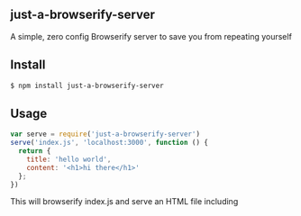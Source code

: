 ## just-a-browserify-server

A simple, zero config Browserify server to save you from repeating yourself

## Install

```bash
$ npm install just-a-browserify-server
```

## Usage

```js
var serve = require('just-a-browserify-server')
serve('index.js', 'localhost:3000', function () {
  return {
    title: 'hello world',
    content: '<h1>hi there</h1>'
  };
})
```

This will browserify index.js and serve an HTML file including
